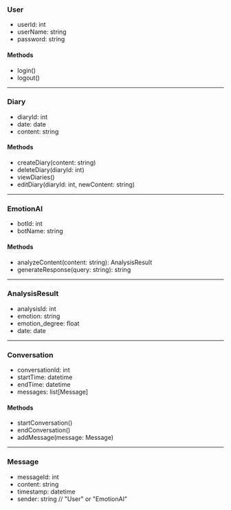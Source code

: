 ### User

- userId: int
- userName: string
- password: string

#### Methods

- login()
- logout()

---

### Diary

- diaryId: int
- date: date
- content: string

#### Methods

- createDiary(content: string)
- deleteDiary(diaryId: int)
- viewDiaries()
- editDiary(diaryId: int, newContent: string)

---

### EmotionAI

- botId: int
- botName: string

#### Methods

- analyzeContent(content: string): AnalysisResult
- generateResponse(query: string): string

---

### AnalysisResult

- analysisId: int
- emotion: string
- emotion_degree: float
- date: date

---

### Conversation

- conversationId: int
- startTime: datetime
- endTime: datetime
- messages: list[Message]

#### Methods

- startConversation()
- endConversation()
- addMessage(message: Message)

---

### Message

- messageId: int
- content: string
- timestamp: datetime
- sender: string  // "User" or "EmotionAI"
